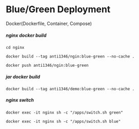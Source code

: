 # Blue/Green Deployment

Docker(Dockerfile, Container, Compose)

##### nginx docker build
```
cd nginx
```
```
docker build --tag anti1346/ngin:blue-green --no-cache .
```
```
docker push anti1346/ngin:blue-green
```

##### jar docker build

```
docker build --tag anti1346/demo:blue-green --no-cache .
```


##### nginx switch
```
docker exec -it nginx sh -c "/apps/switch.sh green"
```
```
docker exec -it nginx sh -c "/apps/switch.sh blue"
```

